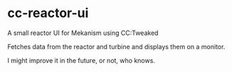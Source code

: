 # cc-reactor-ui
A small reactor UI for Mekanism using CC:Tweaked


Fetches data from the reactor and turbine and displays them on a monitor.

I might improve it in the future, or not, who knows.
